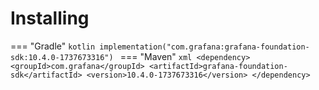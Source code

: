 # Installing

=== "Gradle"
    ```kotlin
    implementation("com.grafana:grafana-foundation-sdk:10.4.0-1737673316")
    ```
=== "Maven"
    ```xml
    <dependency>
        <groupId>com.grafana</groupId>
        <artifactId>grafana-foundation-sdk</artifactId>
        <version>10.4.0-1737673316</version>
    </dependency>
    ```
